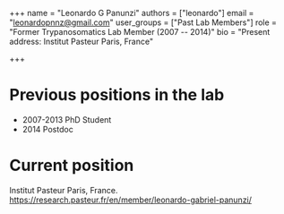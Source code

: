 +++
name = "Leonardo G Panunzi"
authors = ["leonardo"]
email = "leonardopnnz@gmail.com"
user_groups = ["Past Lab Members"]
role = "Former Trypanosomatics Lab Member (2007 -- 2014)"
bio = "Present address: Institut Pasteur Paris, France"

+++

# Previous positions in the lab

 * 2007-2013 PhD Student
 * 2014 Postdoc

# Current position

Institut Pasteur Paris, France.
https://research.pasteur.fr/en/member/leonardo-gabriel-panunzi/
